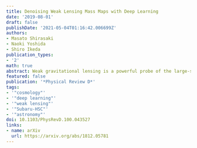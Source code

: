 ```yaml
---
title: Denoising Weak Lensing Mass Maps with Deep Learning
date: '2019-08-01'
draft: false
publishDate: '2021-05-04T01:16:42.006699Z'
authors:
- Masato Shirasaki
- Naoki Yoshida
- Shiro Ikeda
publication_types:
- '2'
math: true
abstract: Weak gravitational lensing is a powerful probe of the large-scale cosmic matter distribution. Wide-field galaxy surveys allow us to generate the so-called weak lensing maps, but actual observations suffer from noise due to imperfect measurement of galaxy shape distortions and to the limited number density of the source galaxies. In this paper, we explore a deep-learning approach to reduce the noise. We develop an image-to-image translation method with conditional adversarial networks (CANs), which learn efficient mapping from an input noisy weak lensing map to the underlying noise field. We train the CANs using 30000 image pairs obtained from 1000 ray-tracing simulations of weak gravitational lensing. We show that the trained CANs reproduce the true one-point probability distribution function (PDF) of the noiseless lensing map with a bias less than 1 $\sigma$ on average, where $\sigma$ is the statistical error. We perform a Fisher analysis to make a forecast for cosmological parameter inference with the one-point lensing PDF. By our denoising method using CANs, the first derivative of the PDF with respect to the cosmic mean matter density and the amplitude of the primordial curvature perturbations becomes larger by $\sim$ 50 \%. This allows us to improve the cosmological constraints by $\sim$ 30\% $\sim$ 40\% using observational data from ongoing and upcoming galaxy imaging surveys.
featured: false
publication: '*Physical Review D*'
tags:
- '"cosmology"'
- '"deep learning"'
- '"weak lensing"'
- '"Subaru-HSC"'
- '"astronomy"'
doi: 10.1103/PhysRevD.100.043527
links:
- name: arXiv
  url: https://arxiv.org/abs/1812.05781
---
```

